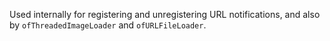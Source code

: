 Used internally for registering and unregistering URL notifications, and
also by `ofThreadedImageLoader` and `ofURLFileLoader`.
